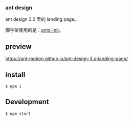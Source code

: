 ### ant design

ant design 3.0 里的 landing page。

脚手架使用的是：[antd-init](https://github.com/ant-design/antd-init)。

## preview

https://ant-motion.github.io/ant-design-3.x-landing-page/


## install
```
$ npm i 
```

## Development

```
$ npm start
```

